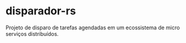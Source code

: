 # disparador-rs
Projeto de disparo de tarefas agendadas em um ecossistema de micro serviços distribuídos.

